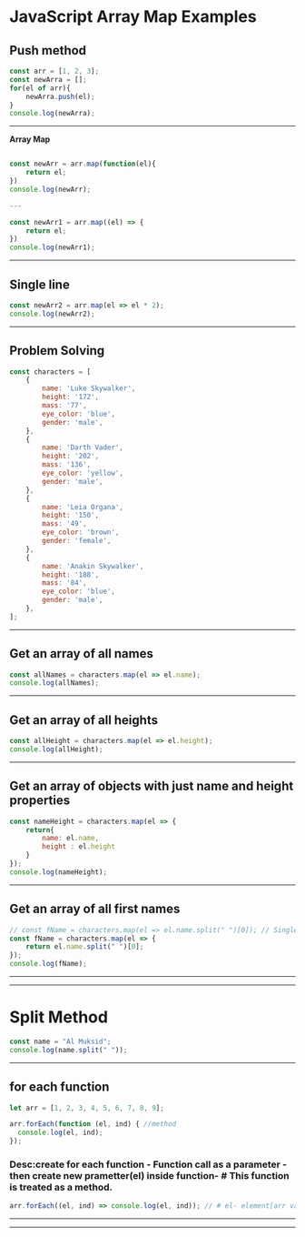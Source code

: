 # JavaScript Array Map Examples

## Push method
```js
const arr = [1, 2, 3];
const newArra = [];
for(el of arr){
    newArra.push(el);
}
console.log(newArra);
```

---

**Array Map**

```js

const newArr = arr.map(function(el){
    return el;
})
console.log(newArr);

---

const newArr1 = arr.map((el) => {
    return el;
})
console.log(newArr1);
```
---

## Single line

```js
const newArr2 = arr.map(el => el * 2);
console.log(newArr2);
```
---
## Problem Solving
```js
const characters = [
    {
        name: 'Luke Skywalker',
        height: '172',
        mass: '77',
        eye_color: 'blue',
        gender: 'male',
    },
    {
        name: 'Darth Vader',
        height: '202',
        mass: '136',
        eye_color: 'yellow',
        gender: 'male',
    },
    {
        name: 'Leia Organa',
        height: '150',
        mass: '49',
        eye_color: 'brown',
        gender: 'female',
    },
    {
        name: 'Anakin Skywalker',
        height: '188',
        mass: '84',
        eye_color: 'blue',
        gender: 'male',
    },
];
```
---

## Get an array of all names
```js
const allNames = characters.map(el => el.name);
console.log(allNames);
```
---

## Get an array of all heights
```js
const allHeight = characters.map(el => el.height);
console.log(allHeight);
```
---

## Get an array of objects with just name and height properties

```js
const nameHeight = characters.map(el => {
    return{
        name: el.name,
        height : el.height
    }
});
console.log(nameHeight);
```
---

## Get an array of all first names
```js
// const fName = characters.map(el => el.name.split(" ")[0]); // Single Line
const fName = characters.map(el => {
    return el.name.split(" ")[0];
});
console.log(fName);
```
---
---

# Split Method
```js
const name = "Al Muksid";
console.log(name.split(" "));
```
---


## for each function 
```js
let arr = [1, 2, 3, 4, 5, 6, 7, 8, 9];

arr.forEach(function (el, ind) { //method
  console.log(el, ind);
});
```
### Desc:create for each function - Function call as a parameter - then create new prametter(el) inside function- # This function is treated as a method. 
```js
arr.forEach((el, ind) => console.log(el, ind)); // # el- element[arr value] # ind- index[index number]
```
---
---
